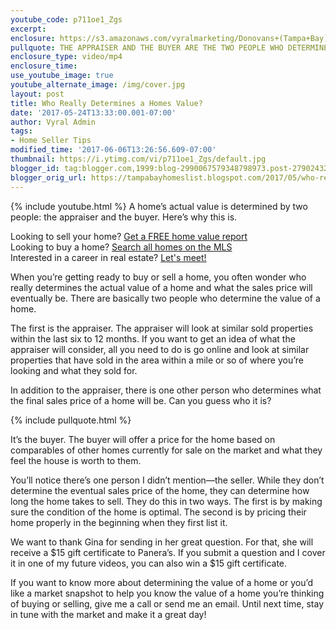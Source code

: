 ```yaml
---
youtube_code: p711oe1_Zgs
excerpt:
enclosure: https://s3.amazonaws.com/vyralmarketing/Donovans+(Tampa+Bay)/Tampa+Bay+Real+Estate+Agent-+Who+determines+a+homes+value%253F.mp4
pullquote: THE APPRAISER AND THE BUYER ARE THE TWO PEOPLE WHO DETERMINE A HOME’S VALUE.
enclosure_type: video/mp4
enclosure_time:
use_youtube_image: true
youtube_alternate_image: /img/cover.jpg
layout: post
title: Who Really Determines a Homes Value?
date: '2017-05-24T13:33:00.001-07:00'
author: Vyral Admin
tags:
- Home Seller Tips
modified_time: '2017-06-06T13:26:56.609-07:00'
thumbnail: https://i.ytimg.com/vi/p711oe1_Zgs/default.jpg
blogger_id: tag:blogger.com,1999:blog-2990067579348798973.post-2790243215607882842
blogger_orig_url: https://tampabayhomeslist.blogspot.com/2017/05/who-really-determines-homes-value.html
---
```

{% include youtube.html %}
A home’s actual value is determined by two people: the appraiser and the buyer. Here’s why this is.

<div class="post-cta">
Looking to sell your home? <a href="https://www.tampabayhomeslist.com/cma/property-valuation/" target="_blank">Get a FREE home value report</a><br>
Looking to buy a home? <a href="https://www.tampabayhomeslist.com/search/advanced_search/" target="_blank">Search all homes on the MLS</a><br>
Interested in a career in real estate? <a href="/meeting/">Let's meet!</a>
</div>

When you’re getting ready to buy or sell a home, you often wonder who really determines the actual value of a home and what the sales price will eventually be. There are basically two people who determine the value of a home.

The first is the appraiser. The appraiser will look at similar sold properties within the last six to 12 months. If you want to get an idea of what the appraiser will consider, all you need to do is go online and look at similar properties that have sold in the area within a mile or so of where you’re looking and what they sold for.

In addition to the appraiser, there is one other person who determines what the final sales price of a home will be. Can you guess who it is?

{% include pullquote.html %}

It’s the buyer. The buyer will offer a price for the home based on comparables of other homes currently for sale on the market and what they feel the house is worth to them.

You’ll notice there’s one person I didn’t mention—the seller. While they don’t determine the eventual sales price of the home, they can determine how long the home takes to sell. They do this in two ways. The first is by making sure the condition of the home is optimal. The second is by pricing their home properly in the beginning when they first list it.

We want to thank Gina for sending in her great question. For that, she will receive a $15 gift certificate to Panera’s. If you submit a question and I cover it in one of my future videos, you can also win a $15 gift certificate.

If you want to know more about determining the value of a home or you’d like a market snapshot to help you know the value of a home you’re thinking of buying or selling, give me a call or send me an email. Until next time, stay in tune with the market and make it a great day!
